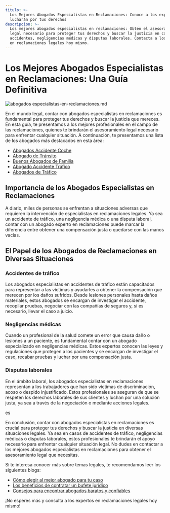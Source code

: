 ```yaml
---
titulo: >-
  Los Mejores Abogados Especialistas en Reclamaciones: Conoce a los expertos que
  lucharán por tus derechos
descripcion: >-
  Los mejores abogados especialistas en reclamaciones: Obtén el asesoramiento
  legal necesario para proteger tus derechos y buscar la justicia en casos de
  accidentes, negligencias médicas y disputas laborales. Contacta a los expertos
  en reclamaciones legales hoy mismo.
---
```


# Los Mejores Abogados Especialistas en Reclamaciones: Una Guía Definitiva

 ![abogados especialistas-en-reclamaciones.md](./img/abogados-especialistas-en-reclamaciones-1.webp)


En el mundo legal, contar con abogados especialistas en reclamaciones es fundamental para proteger tus derechos y buscar la justicia que mereces. En esta guía, te presentamos a los mejores profesionales en el campo de las reclamaciones, quienes te brindarán el asesoramiento legal necesario para enfrentar cualquier situación. A continuación, te presentamos una lista de los abogados más destacados en esta área:

- [Abogados Accidente Coche](abogados-accidente-coche)
- [Abogado de Tránsito](abogado-de-transito)
- [Buenos Abogados de Familia](buenos-abogados-de-familia)
- [Abogado Accidente Tráfico](abogado-accidente-trafico)
- [Abogados de Tráfico](abogados-de-trafico)

## Importancia de los Abogados Especialistas en Reclamaciones

A diario, miles de personas se enfrentan a situaciones adversas que requieren la intervención de especialistas en reclamaciones legales. Ya sea un accidente de tráfico, una negligencia médica o una disputa laboral, contar con un abogado experto en reclamaciones puede marcar la diferencia entre obtener una compensación justa o quedarse con las manos vacías.

## El Papel de los Abogados de Reclamaciones en Diversas Situaciones

### Accidentes de tráfico

Los abogados especialistas en accidentes de tráfico están capacitados para representar a las víctimas y ayudarles a obtener la compensación que merecen por los daños sufridos. Desde lesiones personales hasta daños materiales, estos abogados se encargan de investigar el accidente, recopilar pruebas, negociar con las compañías de seguros y, si es necesario, llevar el caso a juicio.

### Negligencias médicas

Cuando un profesional de la salud comete un error que causa daño o lesiones a un paciente, es fundamental contar con un abogado especializado en negligencias médicas. Estos expertos conocen las leyes y regulaciones que protegen a los pacientes y se encargan de investigar el caso, recabar pruebas y luchar por una compensación justa.

### Disputas laborales

En el ámbito laboral, los abogados especialistas en reclamaciones representan a los trabajadores que han sido víctimas de discriminación, acoso o despido injustificado. Estos profesionales se aseguran de que se respeten los derechos laborales de sus clientes y luchan por una solución justa, ya sea a través de la negociación o mediante acciones legales.

es

En conclusión, contar con abogados especialistas en reclamaciones es crucial para proteger tus derechos y buscar la justicia en diversas situaciones legales. Ya sea en casos de accidentes de tráfico, negligencias médicas o disputas laborales, estos profesionales te brindarán el apoyo necesario para enfrentar cualquier situación legal. No dudes en contactar a los mejores abogados especialistas en reclamaciones para obtener el asesoramiento legal que necesitas.

Si te interesa conocer más sobre temas legales, te recomendamos leer los siguientes blogs:

- [Cómo elegir al mejor abogado para tu caso](como-elegir-al-mejor-abogado)
- [Los beneficios de contratar un bufete jurídico](beneficios-contratar-bufete-juridico)
- [Consejos para encontrar abogados baratos y confiables](consejos-encontrar-abogados-baratos-confiables)

¡No esperes más y consulta a los expertos en reclamaciones legales hoy mismo!
